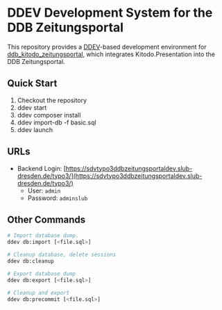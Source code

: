 # DDEV Development System for the DDB Zeitungsportal

This repository provides a [DDEV](https://ddev.readthedocs.io/)-based development environment for [ddb_kitodo_zeitungsportal](https://github.com/slub/ddb_kitodo_zeitungsportal), which integrates Kitodo.Presentation into the DDB Zeitungsportal.

## Quick Start

1. Checkout the repository
1. ddev start
1. ddev composer install
1. ddev import-db -f basic.sql
1. ddev launch

## URLs

- Backend Login: [https://sdvtypo3ddbzeitungsportaldev.slub-dresden.de/typo3/](https://sdvtypo3ddbzeitungsportaldev.slub-dresden.de/typo3/)
  - User: `admin`
  - Password: `adminslub`

## Other Commands

```bash
# Import database dump.
ddev db:import [<file.sql>]

# Cleanup database, delete sessions
ddev db:cleanup

# Export database dump
ddev db:export [<file.sql>]

# Cleanup and export
ddev db:precommit [<file.sql>]
```
